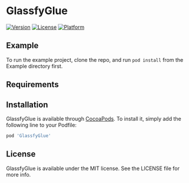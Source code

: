 # GlassfyGlue

[![Version](https://img.shields.io/cocoapods/v/GlassfyGlue.svg?style=flat)](https://cocoapods.org/pods/GlassfyGlue)
[![License](https://img.shields.io/cocoapods/l/GlassfyGlue.svg?style=flat)](https://cocoapods.org/pods/GlassfyGlue)
[![Platform](https://img.shields.io/cocoapods/p/GlassfyGlue.svg?style=flat)](https://cocoapods.org/pods/GlassfyGlue)

## Example

To run the example project, clone the repo, and run `pod install` from the Example directory first.

## Requirements

## Installation

GlassfyGlue is available through [CocoaPods](https://cocoapods.org). To install
it, simply add the following line to your Podfile:

```ruby
pod 'GlassfyGlue'
```

## License

GlassfyGlue is available under the MIT license. See the LICENSE file for more info.
